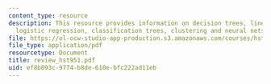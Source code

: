 ```yaml
---
content_type: resource
description: This resource provides information on decision trees, linear regression,
  logistic regression, classification trees, clustering and neural nets.
file: https://ol-ocw-studio-app-production.s3.amazonaws.com/courses/hst-951j-medical-decision-support-fall-2005/ef8b093c9774b8de610ebfc222ad11eb_review_hst951.pdf
file_type: application/pdf
resourcetype: Document
title: review_hst951.pdf
uid: ef8b093c-9774-b8de-610e-bfc222ad11eb
---
```

